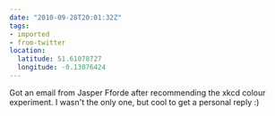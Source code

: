 ```yaml
---
date: "2010-09-28T20:01:32Z"
tags:
- imported
- from-twitter
location:
  latitude: 51.61078727
  longitude: -0.13076424
---
```

Got an email from Jasper Fforde after recommending the xkcd colour experiment. I wasn't the only one, but cool to get a personal reply :)
